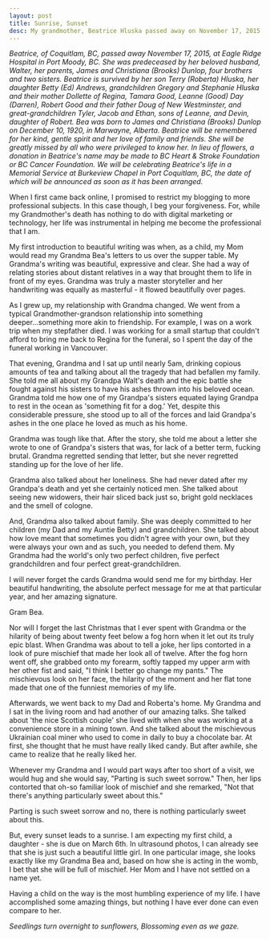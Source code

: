 ```yaml
---
layout: post
title: Sunrise, Sunset
desc: My grandmother, Beatrice Hluska passed away on November 17, 2015. She was incredibly influential upon me and deserves much credit for the man I am.
---
```


_Beatrice, of Coquitlam, BC, passed away November 17, 2015, at Eagle Ridge Hospital in Port Moody, BC. She was predeceased by her beloved husband, Walter, her parents, James and Christiana (Brooks) Dunlop, four brothers and two sisters. Beatrice is survived by her son Terry (Roberta) Hluska, her daughter Betty (Ed) Andrews, grandchildren Gregory and Stephanie Hluska and their mother Dollette of Regina, Tamara Good, Leanne (Good) Day (Darren), Robert Good and their father Doug of New Westminster, and great-grandchildren Tyler, Jacob and Ethan, sons of Leanne, and Devin, daughter of Robert. Bea was born to James and Christiana (Brooks) Dunlop on December 10, 1920, in Marwayne, Alberta. Beatrice will be remembered for her kind, gentle spirit and her love of family and friends. She will be greatly missed by all who were privileged to know her. In lieu of flowers, a donation in Beatrice's name may be made to BC Heart & Stroke Foundation or BC Cancer Foundation. We will be celebrating Beatrice's life in a Memorial Service at Burkeview Chapel in Port Coquitlam, BC, the date of which will be announced as soon as it has been arranged._

When I first came back online, I promised to restrict my blogging to more professional subjects. In this case though, I beg your forgiveness. For, while my Grandmother's death has nothing to do with digital marketing or technology, her life was instrumental in helping me become the professional that I am.

My first introduction to beautiful writing was when, as a child, my Mom would read my Grandma Bea's letters to us over the supper table. My Grandma's writing was beautiful, expressive and clear. She had a way of relating stories about distant relatives in a way that brought them to life in front of my eyes. Grandma was truly a master storyteller and her handwriting was equally as masterful - it flowed beautifully over pages.

As I grew up, my relationship with Grandma changed. We went from a typical Grandmother-grandson relationship into something deeper...something more akin to friendship. For example, I was on a work trip when my stepfather died. I was working for a small startup that couldn't afford to bring me back to Regina for the funeral, so I spent the day of the funeral working in Vancouver.

That evening, Grandma and I sat up until nearly 5am, drinking copious amounts of tea and talking about all the tragedy that had befallen my family. She told me all about my Grandpa Walt's death and the epic battle she fought against his sisters to have his ashes thrown into his beloved ocean. Grandma told me how one of my Grandpa's sisters equated laying Grandpa to rest in the ocean as 'something fit for a dog.' Yet, despite this considerable pressure, she stood up to all of the forces and laid Grandpa's ashes in the one place he loved as much as his home.

Grandma was tough like that. After the story, she told me about a letter she wrote to one of Grandpa's sisters that was, for lack of a better term, fucking brutal. Grandma regretted sending that letter, but she never regretted standing up for the love of her life.

Grandma also talked about her loneliness. She had never dated after my Grandpa's death and yet she certainly noticed men. She talked about seeing new widowers, their hair sliced back just so, bright gold necklaces and the smell of cologne.

And, Grandma also talked about family. She was deeply committed to her children (my Dad and my Auntie Betty) and grandchildren. She talked about how love meant that sometimes you didn't agree with your own, but they were always your own and as such, you needed to defend them. My Grandma had the world's only two perfect children, five perfect grandchildren and four perfect great-grandchildren.

I will never forget the cards Grandma would send me for my birthday. Her beautiful handwriting, the absolute perfect message for me at that particular year, and her amazing signature.

Gram Bea.

Nor will I forget the last Christmas that I ever spent with Grandma or the hilarity of being about twenty feet below a fog horn when it let out its truly epic blast. When Grandma was about to tell a joke, her lips contorted in a look of pure mischief that made her look all of twelve. After the fog horn went off, she grabbed onto my forearm, softly tapped my upper arm with her other fist and said, "I think I better go change my pants." The mischievous look on her face, the hilarity of the moment and her flat tone made that one of the funniest memories of my life.

Afterwards, we went back to my Dad and Roberta's home. My Grandma and I sat in the living room and had another of our amazing talks. She talked about 'the nice Scottish couple' she lived with when she was working at a convenience store in a mining town. And she talked about the mischievous Ukrainian coal miner who used to come in daily to buy a chocolate bar. At first, she thought that he must have really liked candy. But after awhile, she came to realize that he really liked her.

Whenever my Grandma and I would part ways after too short of a visit, we would hug and she would say, "Parting is such sweet sorrow." Then, her lips contorted that oh-so familiar look of mischief and she remarked, "Not that there's anything particularly sweet about this."

Parting is such sweet sorrow and no, there is nothing particularly sweet about this.

But, every sunset leads to a sunrise. I am expecting my first child, a daughter - she is due on March 6th. In ultrasound photos, I can already see that she is just such a beautiful little girl. In one particular image, she looks exactly like my Grandma Bea and, based on how she is acting in the womb, I bet that she will be full of mischief. Her Mom and I have not settled on a name yet.

Having a child on the way is the most humbling experience of my life. I have accomplished some amazing things, but nothing I have ever done can even compare to her.

_Seedlings turn overnight to sunflowers, 
Blossoming even as we gaze._
